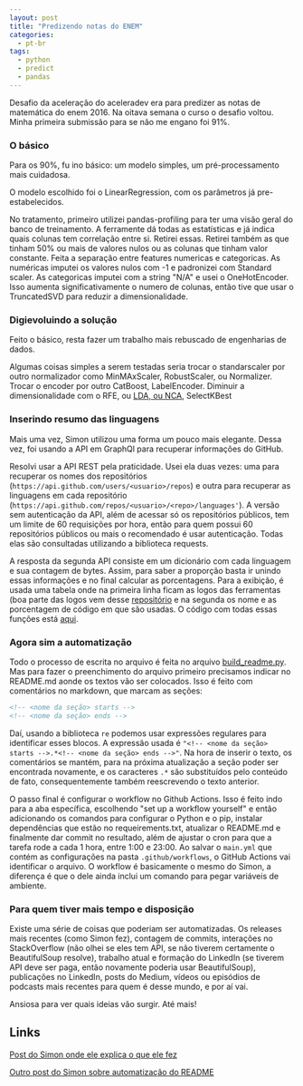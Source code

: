 ```yaml
---
layout: post
title: "Predizendo notas do ENEM"
categories:
  - pt-br
tags:
  - python
  - predict
  - pandas
---
```


Desafio da aceleração do aceleradev era para predizer as notas de matemática do enem 2016. Na oitava semana o curso o desafio voltou. Minha primeira submissão para se não me engano foi 91%.

### O básico

Para os 90%, fu ino básico: um modelo simples, um pré-processamento mais cuidadosa.

O modelo escolhido foi o LinearRegression, com os parâmetros já pre-estabelecidos.

No tratamento, primeiro utilizei pandas-profiling para ter uma visão geral do banco de treinamento. A ferramente dá todas as estatísticas e já indica quais colunas tem correlação entre si. Retirei essas. Retirei também as que tinham 50% ou mais de valores nulos ou as colunas que tinham valor constante. Feita a separação entre features numericas e categoricas. As numéricas imputei os valores nulos com -1 e padronizei com Standard scaler. As categoricas imputei com a string "N/A" e usei o OneHotEncoder. Isso aumenta significativamente o numero de colunas, então tive que usar o TruncatedSVD para reduzir a dimensionalidade.

### Digievoluindo a solução

Feito o básico, resta fazer um trabalho mais rebuscado de engenharias de dados.

Algumas coisas simples a serem testadas seria trocar o standarscaler por outro normalizador como MinMAxScaler, RobustScaler, ou Normalizer. Trocar o encoder por outro CatBoost, LabelEncoder. Diminuir a dimensionalidade com o RFE, ou [LDA, ou NCA](https://scikit-learn.org/stable/auto_examples/neighbors/plot_nca_dim_reduction.html), SelectKBest

### Inserindo resumo das linguagens

Mais uma vez, Simon utilizou uma forma um pouco mais elegante. Dessa vez, foi usando a API em GraphQl para recuperar informações do GitHub.

Resolvi usar a API REST pela praticidade. Usei ela duas vezes: uma para recuperar os nomes dos repositórios (`https://api.github.com/users/<usuario>/repos`) e outra para recuperar as linguagens em cada repositório (`https://api.github.com/repos/<usuario>/<repo>/languages'`). A versão sem autenticação da API, além de acessar só os repositórios públicos, tem um limite de 60 requisições por hora, então para quem possui 60 repositórios públicos ou mais o recomendado é usar autenticação. Todas elas são consultadas utilizando a biblioteca requests.

A resposta da segunda API consiste em um dicionário com cada linguagem e sua contagem de bytes. Assim, para saber a proporção basta ir unindo essas informações e no final calcular as porcentagens. Para a exibição, é usada uma tabela onde na primeira linha ficam as logos das ferramentas (boa parte das logos vem desse [repositório](https://github.com/abranhe/programming-languages-logos) e na segunda os nome e as porcentagem de código em que são usadas. O código com todas essas funções está [aqui](https://github.com/nymarya/nymarya/blob/master/repositories.py).

### Agora sim a automatização

Todo o processo de escrita no arquivo é feita no arquivo [build_readme.py](https://github.com/nymarya/nymarya/blob/master/build_readme.py). Mas para fazer o preenchimento do arquivo primeiro precisamos indicar no README.md aonde os textos vão ser colocados. Isso é feito com comentários no markdown, que marcam as seções:

```markdown
<!-- <nome da seção> starts -->
<!-- <nome da seção> ends -->
```

Daí, usando a biblioteca `re` podemos usar expressões regulares para identificar esses blocos. A expressão usada é `"<!-- <nome da seção> starts -->.*<!-- <nome da seção> ends -->"`. Na hora de inserir o texto, os comentários se mantém, para na próxima atualização a seção poder ser encontrada novamente, e os caracteres `.*` são substituídos pelo conteúdo de fato, consequentemente também reescrevendo o texto anterior.

O passo final é configurar o workflow no Github Actions. Isso é feito indo para a aba específica, escolhendo "set up a workflow yourself" e então adicionando os comandos para configurar o Python e o pip, instalar dependências que estão no requeirements.txt, atualizar o README.md e finalmente dar commit no resultado, além de ajustar o cron para que a tarefa rode a cada 1 hora, entre 1:00 e 23:00. Ao salvar o `main.yml` que contém as configurações na pasta `.github/workflows`, o GitHub Actions vai identificar o arquivo. O workflow é basicamente o mesmo do Simon, a diferença é que o dele ainda inclui um comando para pegar variáveis de ambiente.

### Para quem tiver mais tempo e disposição

Existe uma série de coisas que poderiam ser automatizadas. Os releases mais recentes (como Simon fez), contagem de commits, interações no StackOverflow (não olhei se eles tem API, se não tiverem certamente o BeautifulSoup resolve), trabalho atual e formação do LinkedIn (se tiverem API deve ser paga, então novamente poderia usar BeautifulSoup), publicações no LinkedIn, posts do Medium, vídeos ou episódios de podcasts mais recentes para quem é desse mundo, e por aí vai.

Ansiosa para ver quais ideias vão surgir. Até mais!

## Links

[Post do Simon onde ele explica o que ele fez](https://simonwillison.net/2020/Jul/10/self-updating-profile-readme/)

[Outro post do Simon sobre automatização do README](https://simonwillison.net/2020/Apr/20/self-rewriting-readme/)
